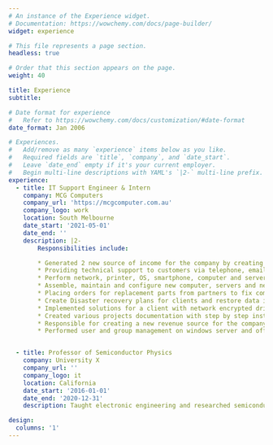 ```yaml
---
# An instance of the Experience widget.
# Documentation: https://wowchemy.com/docs/page-builder/
widget: experience

# This file represents a page section.
headless: true

# Order that this section appears on the page.
weight: 40

title: Experience
subtitle:

# Date format for experience
#   Refer to https://wowchemy.com/docs/customization/#date-format
date_format: Jan 2006

# Experiences.
#   Add/remove as many `experience` items below as you like.
#   Required fields are `title`, `company`, and `date_start`.
#   Leave `date_end` empty if it's your current employer.
#   Begin multi-line descriptions with YAML's `|2-` multi-line prefix.
experience:
  - title: IT Support Engineer & Intern
    company: MCG Computers
    company_url: 'https://mcgcomputer.com.au'
    company_logo: work
    location: South Melbourne
    date_start: '2021-05-01'
    date_end: ''
    description: |2-
        Responsibilities include:

        * Generated 2 new source of income for the company by creating services likes Password manager and Vulnerability assessment services to sell it to clients.
        * Providing technical support to customers via telephone, email, RDP, personal assistant and through ZOHO Desk ticketing system.
        * Perform network, printer, OS, smartphone, computer and server hardware troubleshooting.
        * Assemble, maintain and configure new computer, servers and network and upgrading the old and required hardware based on clients requirements.
        * Placing orders for replacement parts from partners to fix computers and servers.
        * Create Disaster recovery plans for clients and restore data in the event of ransomware attacks.
        * Implemented solutions for a client with network encrypted drive sharing via window server and Veracrypt for secure local storage and access between specific users.
        * Created various projects documentation with step by step instructions on how to setup and solve common problems for various solutions provided by the company.
        * Responsible for creating a new revenue source for the company by creating  and providing a new services such as password management tools, vulnerability assessments to sell for clients.
        * Performed user and group management on windows server and office 365 for user on boarding for clients.


  - title: Professor of Semiconductor Physics
    company: University X
    company_url: ''
    company_logo: it
    location: California
    date_start: '2016-01-01'
    date_end: '2020-12-31'
    description: Taught electronic engineering and researched semiconductor physics.

design:
  columns: '1'
---
```

